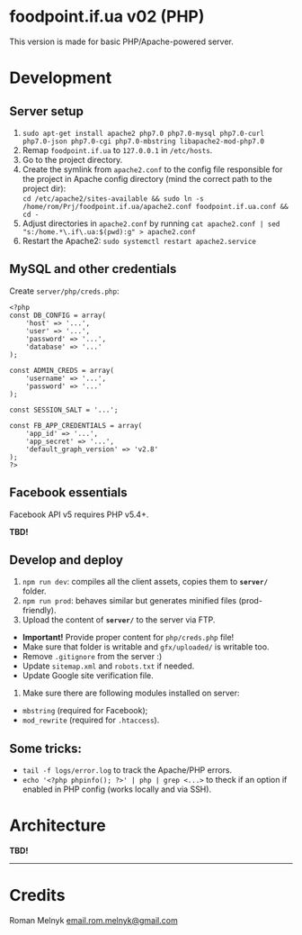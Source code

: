 # foodpoint.if.ua v02 (PHP)
This version is made for basic PHP/Apache-powered server.


# Development


## Server setup
1. `sudo apt-get install apache2 php7.0 php7.0-mysql php7.0-curl php7.0-json php7.0-cgi php7.0-mbstring libapache2-mod-php7.0`
1. Remap `foodpoint.if.ua` to `127.0.0.1` in `/etc/hosts`.
1. Go to the project directory.
1. Create the symlink from `apache2.conf` to the config file responsible for the project in Apache config directory (mind the correct path to the project dir):  
   `cd /etc/apache2/sites-available && sudo ln -s /home/rom/Prj/foodpoint.if.ua/apache2.conf foodpoint.if.ua.conf && cd -`
1. Adjust directories in `apache2.conf` by running `cat apache2.conf | sed "s:/home.*\.if\.ua:$(pwd):g" > apache2.conf`
1. Restart the Apache2: `sudo systemctl restart apache2.service`


## MySQL and other credentials
Create `server/php/creds.php`:
```
<?php
const DB_CONFIG = array(
    'host' => '...',
    'user' => '...',
    'password' => '...',
    'database' => '...'
);

const ADMIN_CREDS = array(
    'username' => '...',
    'password' => '...'
);

const SESSION_SALT = '...';

const FB_APP_CREDENTIALS = array(
    'app_id' => '...',
    'app_secret' => '...',
    'default_graph_version' => 'v2.8'
);
?>
```


## Facebook essentials
Facebook API v5 requires PHP v5.4+.

**TBD!**

## Develop and deploy
1. `npm run dev`: compiles all the client assets, copies them to **`server/`** folder.
1. `npm run prod`: behaves similar but generates minified files (prod-friendly).
1. Upload the content of **`server/`** to the server via FTP.
  - **Important!** Provide proper content for `php/creds.php` file!
  - Make sure that folder is writable and `gfx/uploaded/` is writable too.
  - Remove `.gitignore` from the server :)
  - Update `sitemap.xml` and `robots.txt` if needed.
  - Update Google site verification file.
1. Make sure there are following modules installed on server:
  - `mbstring` (required for Facebook);
  - `mod_rewrite` (required for `.htaccess`).


## Some tricks:
- `tail -f logs/error.log` to track the Apache/PHP errors.
- `echo '<?php phpinfo(); ?>' | php | grep <...>` to theck if an option if enabled in PHP config (works locally and via SSH).



# Architecture
**TBD!**

---


# Credits
Roman Melnyk <email.rom.melnyk@gmail.com>

